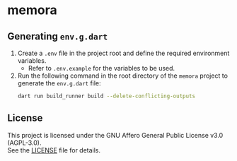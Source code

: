# memora

## Generating `env.g.dart`
1. Create a `.env` file in the project root and define the required environment variables.
   * Refer to `.env.example` for the variables to be used.
2. Run the following command in the root directory of the `memora` project to generate the `env.g.dart` file:
   ```bash
   dart run build_runner build --delete-conflicting-outputs
   ```

## License
This project is licensed under the GNU Affero General Public License v3.0 (AGPL-3.0).  
See the [LICENSE](./LICENSE) file for details.
